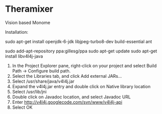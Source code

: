 Theramixer
==============

Vision based Monome

Installation:

sudo apt-get install openjdk-6-jdk libjpeg-turbo8-dev build-essential ant

sudo add-apt-repository ppa:gillesg/ppa
sudo apt-get update
sudo apt-get install libv4l4j-java

1. In the Project Explorer pane, right-click on your project and select Build Path -> Configure build path.
2. Select the Libraries tab, and click Add external JARs...
3. Select /usr/share/java/v4l4j.jar
4. Expand the v4l4j.jar entry and double click on Native library location
5. Select /usr/lib/jni
6. Double click on Javadoc location, and select Javadoc URL
7. Enter http://v4l4j.googlecode.com/svn/www/v4l4j-api
8. Select OK
